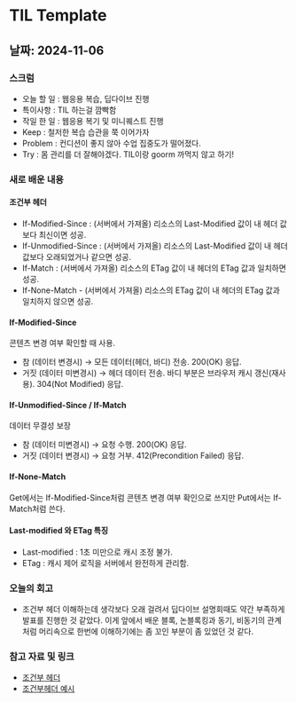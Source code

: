 # TIL Template

## 날짜: 2024-11-06

### 스크럼
- 오늘 할 일 : 웹응용 복습, 딥다이브 진행
- 특이사항   : TIL 하는걸 깜빡함
- 작일 한 일 : 웹응용 복기 및 미니퀘스트 진행
- Keep       : 철저한 복습 습관을 쭉 이어가자
- Problem    : 컨디션이 좋지 않아 수업 집중도가 떨어졌다.
- Try        : 몸 관리를 더 잘해야겠다. TIL이랑 goorm 까먹지 않고 하기!

### 새로 배운 내용
#### 조건부 헤더
- If-Modified-Since : (서버에서 가져올) 리소스의 Last-Modified 값이 내 헤더 값보다 최신이면 성공.
- If-Unmodified-Since : (서버에서 가져올) 리소스의 Last-Modified 값이 내 헤더 값보다 오래되었거나 같으면 성공.
- If-Match : (서버에서 가져올) 리소스의 ETag 값이 내 헤더의 ETag 값과 일치하면 성공.
- If-None-Match - (서버에서 가져올) 리소스의 ETag 값이 내 헤더의 ETag 값과 일치하지 않으면 성공.

#### If-Modified-Since
콘텐츠 변경 여부 확인할 때 사용.
- 참 (데이터 변경시) → 모든 데이터(헤더, 바디) 전송. 200(OK) 응답.
- 거짓 (데이터 미변경시) → 헤더 데이터 전송. 바디 부분은 브라우저 캐시 갱신(재사용). 304(Not Modified) 응답.

#### If-Unmodified-Since / If-Match
데이터 무결성 보장
- 참 (데이터 미변경시) → 요청 수행. 200(OK) 응답.
- 거짓 (데이터 변경시) → 요청 거부. 412(Precondition Failed) 응답.

#### If-None-Match
Get에서는 If-Modified-Since처럼 콘텐츠 변경 여부 확인으로 쓰지만 Put에서는 If-Match처럼 쓴다.

#### Last-modified 와 ETag 특징
- Last-modified : 1초 미만으로 캐시 조정 불가.
- ETag : 캐시 제어 로직을 서버에서 완전하게 관리함.


### 오늘의 회고
- 조건부 헤더 이해하는데 생각보다 오래 걸려서 딥다이브 설명회때도 약간 부족하게 발표를 진행한 것 같았다. 이게 앞에서 배운 블록, 논블록킹과 동기, 비동기의 관계처럼 머리속으로 한번에 이해하기에는 좀 꼬인 부분이 좀 있었던 것 같다.

### 참고 자료 및 링크
- [조건부 헤더](https://kkkdh.tistory.com/entry/%EB%AA%A8%EB%93%A0-%EA%B0%9C%EB%B0%9C%EC%9E%90%EB%A5%BC-%EC%9C%84%ED%95%9C-HTTP-%EC%9B%B9-%EA%B8%B0%EB%B3%B8-%EC%A7%80%EC%8B%9D-8-HTTP-%ED%97%A4%EB%8D%94-2-%EC%BA%90%EC%8B%9C%EC%99%80-%EC%A1%B0%EA%B1%B4%EB%B6%80-%EC%9A%94%EC%B2%AD)
- [조건부헤더 예시](https://withbundo.blogspot.com/2017/07/http-13-http-iii-if-match-if-modified.html)